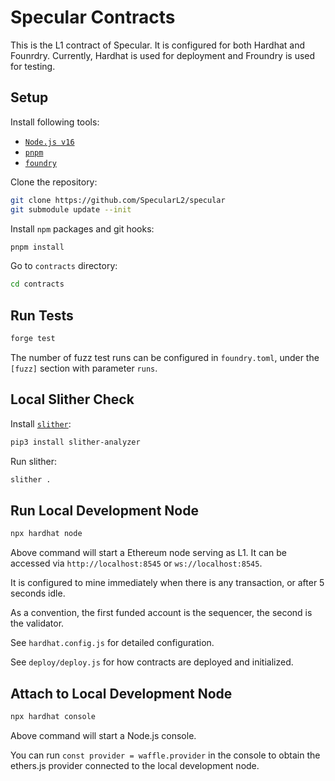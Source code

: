 # Specular Contracts

This is the L1 contract of Specular. It is configured for both Hardhat and Founrdry.
Currently, Hardhat is used for deployment and Froundry is used for testing.

## Setup

Install following tools:

- [`Node.js v16`](https://nodejs.org/en/)
- [`pnpm`](https://pnpm.io/installation#using-corepack)
- [`foundry`](https://book.getfoundry.sh/getting-started/installation)

Clone the repository:

```sh
git clone https://github.com/SpecularL2/specular
git submodule update --init
```

Install `npm` packages and git hooks:

```sh
pnpm install
```

Go to `contracts` directory:

```sh
cd contracts
```

## Run Tests

```sh
forge test
```

The number of fuzz test runs can be configured in `foundry.toml`, under the `[fuzz]` section with parameter `runs`.

## Local Slither Check

Install [`slither`](https://github.com/crytic/slither):

```sh
pip3 install slither-analyzer
```

Run slither:

```sh
slither .
```

## Run Local Development Node

```sh
npx hardhat node
```

Above command will start a Ethereum node serving as L1.
It can be accessed via `http://localhost:8545` or `ws://localhost:8545`.

It is configured to mine immediately when there is any transaction, or after 5 seconds idle.

As a convention, the first funded account is the sequencer, the second is the validator.

See `hardhat.config.js` for detailed configuration.

See `deploy/deploy.js` for how contracts are deployed and initialized.

## Attach to Local Development Node

```sh
npx hardhat console
```

Above command will start a Node.js console.

You can run `const provider = waffle.provider` in the console to obtain the ethers.js provider connected to the local development node.